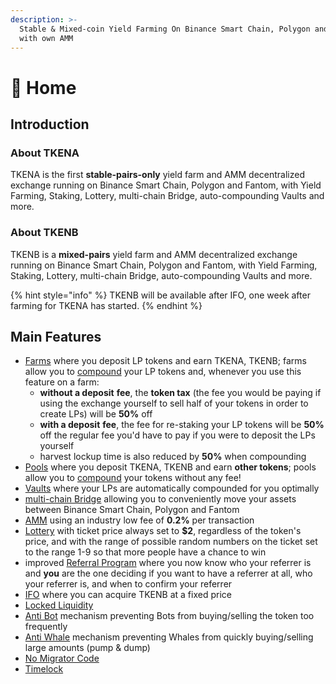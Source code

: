 ```yaml
---
description: >-
  Stable & Mixed-coin Yield Farming On Binance Smart Chain, Polygon and Fantom
  with own AMM
---
```


# 🏫 Home

## Introduction <a id="introduction"></a>

### About TKENA <a id="about-pantherswap"></a>

TKENA is the first **stable-pairs-only** yield farm and AMM decentralized exchange running on Binance Smart Chain, Polygon and Fantom, with Yield Farming, Staking, Lottery, multi-chain Bridge, auto-compounding Vaults and more.

### About TKENB <a id="main-features"></a>

TKENB is a **mixed-pairs** yield farm and AMM decentralized exchange running on Binance Smart Chain, Polygon and Fantom, with Yield Farming, Staking, Lottery, multi-chain Bridge, auto-compounding Vaults and more.

{% hint style="info" %}
TKENB will be available after IFO, one week after farming for TKENA has started.
{% endhint %}

## **Main Features** <a id="main-features"></a>

* [Farms](features/farms-pools-compound.md) where you deposit LP tokens and earn TKENA, TKENB; farms allow you to [compound](features/farms-pools-compound.md) your LP tokens and, whenever you use this feature on a farm:
  * **without a deposit** **fee**, the **token tax** \(the fee you would be paying if using the exchange yourself to sell half of your tokens in order to create LPs\) will be **50%** off
  * **with a deposit** **fee**, the fee for re-staking your LP tokens will be **50%** off the regular fee you'd have to pay if you were to deposit the LPs yourself
  * harvest lockup time is also reduced by **50%** when compounding
* [Pools](features/token-pools.md) where you deposit TKENA, TKENB and earn **other tokens**; pools allow you to [compound](features/farms-pools-compound.md) your tokens without any fee!
* [Vaults](features/vaults-auto-compound.md) where your LPs are automatically compounded for you optimally
* [multi-chain Bridge](features/token-bridge.md) allowing you to conveniently move your assets between Binance Smart Chain, Polygon and Fantom
* [AMM](features/amm.md) using an industry low fee of **0.2%** per transaction
* [Lottery](features/lottery.md) with ticket price always set to **$2**, regardless of the token's price, and with the range of possible random numbers on the ticket set to the range 1-9 so that more people have a chance to win
* improved [Referral Program](features/referral-program.md) where you now know who your referrer is and **you** are the one deciding if you want to have a referrer at all, who your referrer is, and when to confirm your referrer
* [IFO](features/tkenb-ifo.md) where you can acquire TKENB at a fixed price
* [Locked Liquidity](features/locked-liquidity.md) 
* [Anti Bot](features/anti-bot.md) mechanism preventing Bots from buying/selling the token too frequently
* [Anti Whale](features/anti-whale.md) mechanism preventing Whales from quickly buying/selling large amounts \(pump & dump\)
* [No Migrator Code](security/no-migrator-code.md)
* [Timelock](security/timelock.md)

